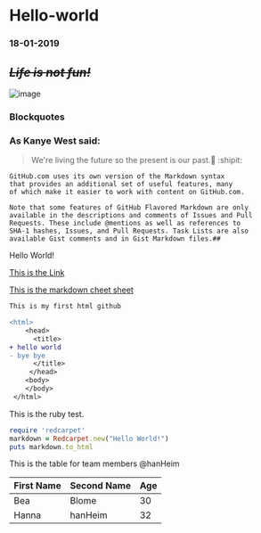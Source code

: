 # Hello-world

### 18-01-2019

## ***~~Life is not fun!~~***

![image](https://img.niaobaike.com/Editor/2016-10-17/58047144d2398.jpg)

### Blockquotes
### As Kanye West said:

> We're living the future so
> the present is our past.:paw_prints: :shipit:

```
GitHub.com uses its own version of the Markdown syntax 
that provides an additional set of useful features, many 
of which make it easier to work with content on GitHub.com.

Note that some features of GitHub Flavored Markdown are only 
available in the descriptions and comments of Issues and Pull 
Requests. These include @mentions as well as references to 
SHA-1 hashes, Issues, and Pull Requests. Task Lists are also 
available Gist comments and in Gist Markdown files.##

```
Hello World!

[This is the Link](https://pages.github.com/)

[This is the markdown cheet sheet](https://github.com/adam-p/markdown-here/wiki/Markdown-Cheatsheet)

```diff
This is my first html github

<html>
    <head>
      <title>
+ hello world
- bye bye
      </title>
     </head>
    <body>
    </body>
 </html>
```

This is the ruby test.

```ruby
require 'redcarpet'
markdown = Redcarpet.new("Hello World!")
puts markdown.to_html
```
This is the table for team members
@hanHeim

| First Name | Second Name| Age |
-------------|------------|-----|
|     Bea    |    Blome   |  30 |
|    Hanna   |    hanHeim |  32 |
